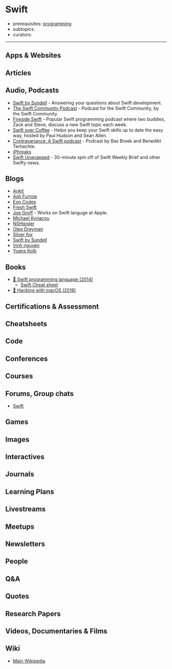 # Swift

- prerequisites: [programming](programming.md)
- subtopics:
- curators:

------

## Apps & Websites

## Articles

## Audio, Podcasts

- [Swift by Sundell](https://overcast.fm/itunes1267161825/swift-by-sundell) - Answering your questions about Swift development.
- [The Swift Community Podcast](https://overcast.fm/itunes1449664346/the-swift-community-podcast) - Podcast for the Swift Community, by the Swift Community.
- [Fireside Swift](https://www.firesideswift.com/) - Popular Swift programming podcast where two buddies, Zack and Steve, discuss a new Swift topic each week.
- [Swift over Coffee](https://anchor.fm/swiftovercoffee) - Helps you keep your Swift skills up to date the easy way, hosted by Paul Hudson and Sean Allen.
- [Contravariance: A Swift podcast](https://contravariance.rocks/) - Podcast by Bas Broek and Benedikt Terhechte.
- [iPhreaks](https://devchat.tv/iphreaks/)
- [Swift Unwrapped](https://spec.fm/podcasts/swift-unwrapped) - 30-minute spin off of Swift Weekly Brief and other Swifty news.


## Blogs

- [Ankit](http://ankit.im)
- [Ash Furrow](https://ashfurrow.com/)
- [Eon Codes](http://eon.codes)
- [Fresh Swift](http://freshswift.net/)
- [Joe Groff](http://duriansoftware.com/joe/index.html) - Works on Swift languge at Apple.
- [Michael Kyriacou](http://codeforcaffeine.com/)
- [NSHipster](http://nshipster.com/)
- [Oleg Dreyman](https://medium.com/@olegdreyman)
- [Silver fox](https://silverfox.be/blog/)
- [Swift by Sundell](https://www.swiftbysundell.com/)
- [Vinh nguyen](https://ninjapro.wordpress.com/)
- [Yoans Kolb](http://yonaskolb.com)


## Books

- [📖 Swift programming language (2014)](https://developer.apple.com/library/content/documentation/Swift/Conceptual/Swift_Programming_Language/)
  - [Swift Cheat sheet](https://github.com/jugend/swift-cheat-sheet)
- [📕 Hacking with macOS (2018)](https://www.hackingwithswift.com/store/hacking-with-macos)


## Certifications & Assessment

## Cheatsheets

## Code

## Conferences

## Courses

## Forums, Group chats

- [Swift](https://www.reddit.com/r/swift/)

## Games

## Images

## Interactives

## Journals

## Learning Plans

## Livestreams

## Meetups

## Newsletters

## People

## Q&A

## Quotes

## Research Papers

## Videos, Documentaries & Films

## Wiki

- [Main Wikipedia](https://en.wikipedia.org/wiki/Swift_(programming_language))
